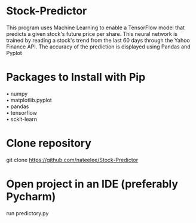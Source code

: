 # Stock-Predictor

This program uses Machine Learning to enable a TensorFlow model that predicts a given stock's future price per share. This neural network is trained by reading a stock's trend from the last 60 days through the Yahoo Finance API. The accuracy of the prediction is displayed using Pandas and Pyplot

# Packages to Install with Pip
• numpy\
• matplotlib.pyplot\
• pandas\
• tensorflow\
• sckit-learn

# Clone repository

git clone https://github.com/nateelee/Stock-Predictor

# Open project in an IDE (preferably Pycharm)

run predictory.py
